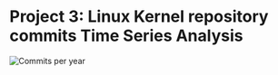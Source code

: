 # Project 3: Linux Kernel repository commits Time Series Analysis

![Commits per year](imgs/Rplot.jpeg)
